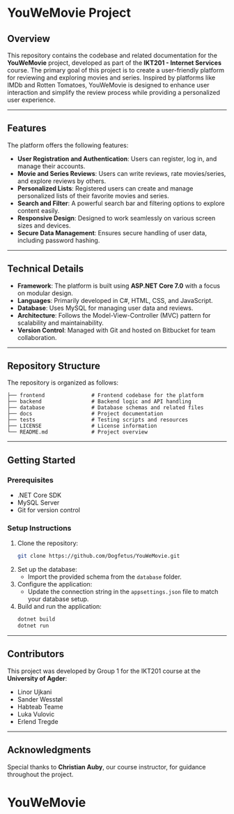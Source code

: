 # YouWeMovie Project

## Overview

This repository contains the codebase and related documentation for the **YouWeMovie** project, developed as part of the **IKT201 - Internet Services** course. The primary goal of this project is to create a user-friendly platform for reviewing and exploring movies and series. Inspired by platforms like IMDb and Rotten Tomatoes, YouWeMovie is designed to enhance user interaction and simplify the review process while providing a personalized user experience.

---

## Features

The platform offers the following features:

- **User Registration and Authentication**: Users can register, log in, and manage their accounts.
- **Movie and Series Reviews**: Users can write reviews, rate movies/series, and explore reviews by others.
- **Personalized Lists**: Registered users can create and manage personalized lists of their favorite movies and series.
- **Search and Filter**: A powerful search bar and filtering options to explore content easily.
- **Responsive Design**: Designed to work seamlessly on various screen sizes and devices.
- **Secure Data Management**: Ensures secure handling of user data, including password hashing.

---

## Technical Details

- **Framework**: The platform is built using **ASP.NET Core 7.0** with a focus on modular design.
- **Languages**: Primarily developed in C#, HTML, CSS, and JavaScript.
- **Database**: Uses MySQL for managing user data and reviews.
- **Architecture**: Follows the Model-View-Controller (MVC) pattern for scalability and maintainability.
- **Version Control**: Managed with Git and hosted on Bitbucket for team collaboration.

---

## Repository Structure

The repository is organized as follows:

```
├── frontend               # Frontend codebase for the platform
├── backend                # Backend logic and API handling
├── database               # Database schemas and related files
├── docs                   # Project documentation
├── tests                  # Testing scripts and resources
├── LICENSE                # License information
└── README.md              # Project overview
```

---

## Getting Started

### Prerequisites
- .NET Core SDK
- MySQL Server
- Git for version control

### Setup Instructions
1. Clone the repository:
   ```bash
   git clone https://github.com/Dogfetus/YouWeMovie.git
   ```
2. Set up the database:
   - Import the provided schema from the `database` folder.
3. Configure the application:
   - Update the connection string in the `appsettings.json` file to match your database setup.
4. Build and run the application:
   ```bash
   dotnet build
   dotnet run
   ```

---

## Contributors

This project was developed by Group 1 for the IKT201 course at the **University of Agder**:

- Linor Ujkani
- Sander Wesstøl
- Habteab Teame
- Luka Vulovic
- Erlend Tregde

---

## Acknowledgments

Special thanks to **Christian Auby**, our course instructor, for guidance throughout the project.
# YouWeMovie
